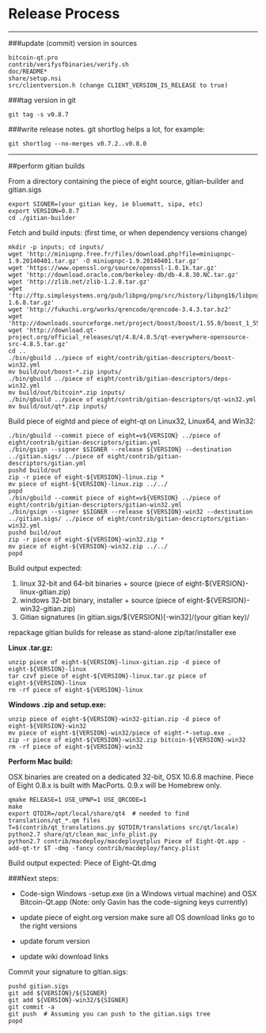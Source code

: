 Release Process
====================

* * *

###update (commit) version in sources


	bitcoin-qt.pro
	contrib/verifysfbinaries/verify.sh
	doc/README*
	share/setup.nsi
	src/clientversion.h (change CLIENT_VERSION_IS_RELEASE to true)

###tag version in git

	git tag -s v0.8.7

###write release notes. git shortlog helps a lot, for example:

	git shortlog --no-merges v0.7.2..v0.8.0

* * *

##perform gitian builds

 From a directory containing the piece of eight source, gitian-builder and gitian.sigs
  
	export SIGNER=(your gitian key, ie bluematt, sipa, etc)
	export VERSION=0.8.7
	cd ./gitian-builder

 Fetch and build inputs: (first time, or when dependency versions change)

	mkdir -p inputs; cd inputs/
	wget 'http://miniupnp.free.fr/files/download.php?file=miniupnpc-1.9.20140401.tar.gz' -O miniupnpc-1.9.20140401.tar.gz'
	wget 'https://www.openssl.org/source/openssl-1.0.1k.tar.gz'
	wget 'http://download.oracle.com/berkeley-db/db-4.8.30.NC.tar.gz'
	wget 'http://zlib.net/zlib-1.2.8.tar.gz'
	wget 'ftp://ftp.simplesystems.org/pub/libpng/png/src/history/libpng16/libpng-1.6.8.tar.gz'
	wget 'http://fukuchi.org/works/qrencode/qrencode-3.4.3.tar.bz2'
	wget 'http://downloads.sourceforge.net/project/boost/boost/1.55.0/boost_1_55_0.tar.bz2'
	wget 'http://download.qt-project.org/official_releases/qt/4.8/4.8.5/qt-everywhere-opensource-src-4.8.5.tar.gz'
	cd ..
	./bin/gbuild ../piece of eight/contrib/gitian-descriptors/boost-win32.yml
	mv build/out/boost-*.zip inputs/
	./bin/gbuild ../piece of eight/contrib/gitian-descriptors/deps-win32.yml
	mv build/out/bitcoin*.zip inputs/
	./bin/gbuild ../piece of eight/contrib/gitian-descriptors/qt-win32.yml
	mv build/out/qt*.zip inputs/

 Build piece of eightd and piece of eight-qt on Linux32, Linux64, and Win32:
  
	./bin/gbuild --commit piece of eight=v${VERSION} ../piece of eight/contrib/gitian-descriptors/gitian.yml
	./bin/gsign --signer $SIGNER --release ${VERSION} --destination ../gitian.sigs/ ../piece of eight/contrib/gitian-descriptors/gitian.yml
	pushd build/out
	zip -r piece of eight-${VERSION}-linux.zip *
	mv piece of eight-${VERSION}-linux.zip ../../
	popd
	./bin/gbuild --commit piece of eight=v${VERSION} ../piece of eight/contrib/gitian-descriptors/gitian-win32.yml
	./bin/gsign --signer $SIGNER --release ${VERSION}-win32 --destination ../gitian.sigs/ ../piece of eight/contrib/gitian-descriptors/gitian-win32.yml
	pushd build/out
	zip -r piece of eight-${VERSION}-win32.zip *
	mv piece of eight-${VERSION}-win32.zip ../../
	popd

  Build output expected:

  1. linux 32-bit and 64-bit binaries + source (piece of eight-${VERSION}-linux-gitian.zip)
  2. windows 32-bit binary, installer + source (piece of eight-${VERSION}-win32-gitian.zip)
  3. Gitian signatures (in gitian.sigs/${VERSION}[-win32]/(your gitian key)/

repackage gitian builds for release as stand-alone zip/tar/installer exe

**Linux .tar.gz:**

	unzip piece of eight-${VERSION}-linux-gitian.zip -d piece of eight-${VERSION}-linux
	tar czvf piece of eight-${VERSION}-linux.tar.gz piece of eight-${VERSION}-linux
	rm -rf piece of eight-${VERSION}-linux

**Windows .zip and setup.exe:**

	unzip piece of eight-${VERSION}-win32-gitian.zip -d piece of eight-${VERSION}-win32
	mv piece of eight-${VERSION}-win32/piece of eight-*-setup.exe .
	zip -r piece of eight-${VERSION}-win32.zip bitcoin-${VERSION}-win32
	rm -rf piece of eight-${VERSION}-win32

**Perform Mac build:**

  OSX binaries are created on a dedicated 32-bit, OSX 10.6.8 machine.
  Piece of Eight 0.8.x is built with MacPorts.  0.9.x will be Homebrew only.

	qmake RELEASE=1 USE_UPNP=1 USE_QRCODE=1
	make
	export QTDIR=/opt/local/share/qt4  # needed to find translations/qt_*.qm files
	T=$(contrib/qt_translations.py $QTDIR/translations src/qt/locale)
	python2.7 share/qt/clean_mac_info_plist.py
	python2.7 contrib/macdeploy/macdeployqtplus Piece of Eight-Qt.app -add-qt-tr $T -dmg -fancy contrib/macdeploy/fancy.plist

 Build output expected: Piece of Eight-Qt.dmg

###Next steps:

* Code-sign Windows -setup.exe (in a Windows virtual machine) and
  OSX Bitcoin-Qt.app (Note: only Gavin has the code-signing keys currently)

* update piece of eight.org version
  make sure all OS download links go to the right versions

* update forum version

* update wiki download links

Commit your signature to gitian.sigs:

	pushd gitian.sigs
	git add ${VERSION}/${SIGNER}
	git add ${VERSION}-win32/${SIGNER}
	git commit -a
	git push  # Assuming you can push to the gitian.sigs tree
	popd

